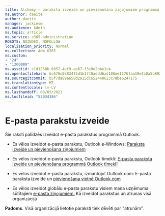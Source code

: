 ```yaml
---
title: Alchemy — paraksta izveide un pievienošana ziņojumiem programmā Outlook
ms.author: daeite
author: daeite
manager: jackiesm
ms.audience: Admin
ms.topic: article
ms.service: o365-administration
ROBOTS: NOINDEX, NOFOLLOW
localization_priority: Normal
ms.collection: Adm_O365
ms.custom:
- "24"
- "1200009"
ms.assetid: e1d1258b-6057-4ef9-ae67-f3e0e2bbe1c4
ms.openlocfilehash: 6c676c03834f5d1b1740addd6ad108ee1176faa19e4b0a5b8927ac1e600810d2
ms.sourcegitcommit: b5f7da89a650d2915dc652449623c78be6247175
ms.translationtype: MT
ms.contentlocale: lv-LV
ms.lasthandoff: 08/05/2021
ms.locfileid: "53934186"
---
```

# <a name="creating-email-signatures"></a>E-pasta parakstu izveide

Šie raksti palīdzēs izveidot e-pasta parakstus programmā Outlook.
  
- Es vēlos izveidot e-pasta parakstu, Outlook e-Windows: [Paraksta izveide un pievienošana ziņojumiem](https://support.office.com/article/8ee5d4f4-68fd-464a-a1c1-0e1c80bb27f2.aspx)
  
- Es vēlos izveidot e-pasta parakstu, Outlook tīmeklī: [E-pasta paraksta izveide un pievienošana programmā Outlook tīmeklī](https://support.office.com/article/5ff9dcfd-d3f1-447b-b2e9-39f91b074ea3.aspx)

- Es vēlos izveidot e-pasta parakstu, izmantojot Outlook.com: E-pasta paraksta izveide un [pievienošana vietnē Outlook.com](https://support.office.com/article/776d9006-abdf-444e-b5b7-a61821dff034.aspx)

- Es vēlos izveidot globālu e-pasta parakstu visiem mana uzņēmuma sūtītajiem [e-pasta ziņojumiem:](https://docs.microsoft.com/microsoft-365/admin/setup/create-signatures-and-disclaimers) Kā izveidot parakstus un atrunas visā organizācijā

 **Padoms.** Visā organizācijā lietotie paraksti tiek dēvēti par "atrunām".
  